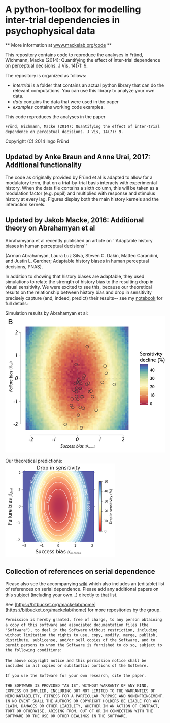 # A python-toolbox for modelling inter-trial dependencies in psychophysical data ##

** More information at www.mackelab.org/code **

This repository contains code to reproduce the analyses in
Fründ, Wichmann, Macke (2014): Quantifying the effect of inter-trial dependence on perceptual decisions. J Vis, 14(7): 9.

The repository is organized as follows:
* *intertrial* is a folder that contains an actual python library that can do  the relevant computations. You can use this library to analyze your own data.
* *data* contains the data that were used in the paper
* *examples* contains working code examples.

This code reproduces the analyses in the paper

    Fründ, Wichmann, Macke (2014): Quantifying the effect of inter-trial dependence on perceptual decisions. J Vis, 14(7): 9.
    
Copyright (C) 2014 Ingo Fründ

## Updated by Anke Braun and Anne Urai, 2017: Additional functionality ##

The code as originally provided by Fründ et al  is adapted to allow for a modulatory term, that on a trial-by-trial basis interacts with experimental history.
When the data file contains a sixth column, this will be taken as a modulation factor (e.g. pupil) and multiplied with response and stimulus history at every lag.
Figures display both the main history kernels and the interaction kernels.

## Updated by Jakob Macke, 2016: Additional theory on Abrahamyan et al ##

Abrahamyana et al recently published an article on  ``Adaptable history biases in human perceptual decisions''

(Arman Abrahamyan, Laura Luz Silva, Steven C. Dakin, Matteo Carandini, and Justin L. Gardner; Adaptable history biases in human perceptual decisions, PNAS).

In addition to showing that history biases are adaptable, they used simulations to relate the strength of history bias to the resulting drop in visual sensitivity. 
We were excited to see this, because our theoretical results on the relationship between history bias and drop in sensitivity precisely capture (and, indeed, predict) their results-- 
see my [notebook](https://bitbucket.org/mackelab/serial_decision/src/c0987ae8044ecd8e57a412eb6765ff14af3c55b5/theory_AGC/SerialDepContour.ipynb?at=master) for full details:

Simulation results by Abrahamyan et al: 
![Figure4b_Abrhamhyan_etal](theory_AGC/Figure4b_Abrhamhyan_etal.png)

Our theoretical predictions:
![DropInSensitivity_Predicted.png](theory_AGC/DropInSensitivity_Predicted.png)



## Collection of references on serial dependence ##

Please also see the accompanying [wiki](https://bitbucket.org/mackelab/serial_decision/wiki) which also includes an (editable) list of references on serial dependence. Please add any additional papers 
on this subject (including your own...) directly to that list.

See [https://bitbucket.org/mackelab/home](https://bitbucket.org/mackelab/home) for more repositories by the group.

    Permission is hereby granted, free of charge, to any person obtaining a copy of this software and associated documentation files (the "Software"), to deal in the Software without restriction, including without limitation the rights to use, copy, modify, merge, publish, distribute, sublicense, and/or sell copies of the Software, and to permit persons to whom the Software is furnished to do so, subject to the following conditions:

    The above copyright notice and this permission notice shall be included in all copies or substantial portions of the Software.

    If you use the Software for your own research, cite the paper.

    THE SOFTWARE IS PROVIDED "AS IS", WITHOUT WARRANTY OF ANY KIND, EXPRESS OR IMPLIED, INCLUDING BUT NOT LIMITED TO THE WARRANTIES OF MERCHANTABILITY, FITNESS FOR A PARTICULAR PURPOSE AND NONINFRINGEMENT. IN NO EVENT SHALL THE AUTHORS OR COPYRIGHT HOLDERS BE LIABLE FOR ANY CLAIM, DAMAGES OR OTHER LIABILITY, WHETHER IN AN ACTION OF CONTRACT, TORT OR OTHERWISE, ARISING FROM, OUT OF OR IN CONNECTION WITH THE SOFTWARE OR THE USE OR OTHER DEALINGS IN THE SOFTWARE.
